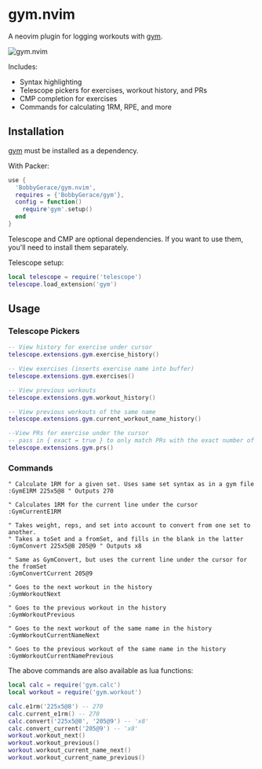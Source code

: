 # gym.nvim

A neovim plugin for logging workouts with [gym](https://github.com/BobbyGerace/gym).

![gym.nvim](https://github.com/user-attachments/assets/a7a0af7f-d9c1-4f2c-bdcd-eeeeedf9a627)

Includes:

- Syntax highlighting
- Telescope pickers for exercises, workout history, and PRs
- CMP completion for exercises
- Commands for calculating 1RM, RPE, and more

## Installation

[gym](https://github.com/BobbyGerace/gym) must be installed as a dependency.

With Packer:

```lua
use {
  'BobbyGerace/gym.nvim',
  requires = {'BobbyGerace/gym'},
  config = function()
    require'gym'.setup()
  end
}
```

Telescope and CMP are optional dependencies. If you want to use them, you'll need to install them separately.

Telescope setup:

```lua
local telescope = require('telescope')
telescope.load_extension('gym')
```

## Usage

### Telescope Pickers

```lua
-- View history for exercise under cursor
telescope.extensions.gym.exercise_history()

-- View exercises (inserts exercise name into buffer)
telescope.extensions.gym.exercises()

-- View previous workouts
telescope.extensions.gym.workout_history()

-- View previous workouts of the same name
telescope.extensions.gym.current_workout_name_history()

--View PRs for exercise under the cursor
-- pass in { exact = true } to only match PRs with the exact number of reps. Be default it will show all PRs greater than or equal to the number of reps.
telescope.extensions.gym.prs()
```

### Commands

```vim
" Calculate 1RM for a given set. Uses same set syntax as in a gym file
:GymE1RM 225x5@8 " Outputs 270

" Calculates 1RM for the current line under the cursor
:GymCurrentE1RM

" Takes weight, reps, and set into account to convert from one set to another.
" Takes a toSet and a fromSet, and fills in the blank in the latter
:GymConvert 225x5@8 205@9 " Outputs x8

" Same as GymConvert, but uses the current line under the cursor for the fromSet
:GymConvertCurrent 205@9

" Goes to the next workout in the history
:GymWorkoutNext

" Goes to the previous workout in the history
:GymWorkoutPrevious

" Goes to the next workout of the same name in the history
:GymWorkoutCurrentNameNext

" Goes to the previous workout of the same name in the history
:GymWorkoutCurrentNamePrevious
```

The above commands are also available as lua functions:

```lua
local calc = require('gym.calc')
local workout = require('gym.workout')

calc.e1rm('225x5@8') -- 270
calc.current_e1rm() -- 270
calc.convert('225x5@8', '205@9') -- 'x8'
calc.convert_current('205@9') -- 'x8'
workout.workout_next()
workout.workout_previous()
workout.workout_current_name_next()
workout.workout_current_name_previous()
```
